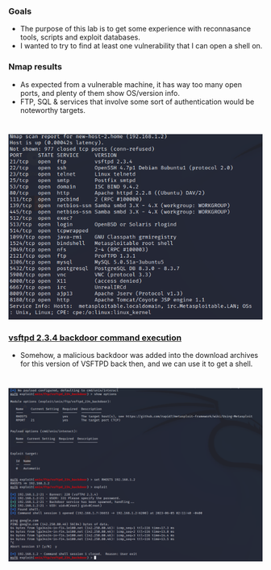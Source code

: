 ### Goals
* The purpose of this lab is to get some experience with reconnasance tools, scripts and exploit databases.
* I wanted to try to find at least one vulnerability that I can open a shell on.
### Nmap results
* As expected from a vulnerable machine, it has way too many open ports, and plenty of them show OS/version info.
* FTP, SQL & services that involve some sort of authentication would be noteworthy targets.
#
![](./images/Metasploitable2nmap.png) 
### [vsftpd 2.3.4 backdoor command execution](https://www.rapid7.com/db/modules/exploit/unix/ftp/vsftpd_234_backdoor/)
* Somehow, a malicious backdoor was added into the download archives for this version of VSFTPD back then, and
  we can use it to get a shell.
#
![](./images/VSFTPD.png)
